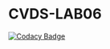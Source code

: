 # CVDS-LAB06
[![Codacy Badge](https://app.codacy.com/project/badge/Grade/76d0d26875024aacbd98e1d5cd952532)](https://www.codacy.com/gh/Juank544/CVDS-LAB06/dashboard?utm_source=github.com&amp;utm_medium=referral&amp;utm_content=Juank544/CVDS-LAB06&amp;utm_campaign=Badge_Grade)
